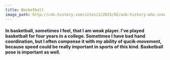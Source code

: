 ```yaml
---
title: Basketball
image_path: http://cdn.history.com/sites/2/2015/02/ask-history-who-invented-basketball-iStock_000006523151Large-E.jpeg
---
```


#### In basketball, sometimes I feel, that I am weak player. I've played basketball for four years in a college. Sometimes I have bad hand coordination, but I often compense it with my ability of qucik-movement, because speed could be really important in sports of this kind. Basketball pose is important as well.